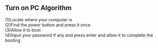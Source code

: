 ## Turn on PC Algorithm
(1)Locate where your computer is <br>
(2)Find the power button and press it once <br>
(3)Allow it to boot <br> 
(4)Input your password if any and press enter and allow it to complete the booting <br> 
